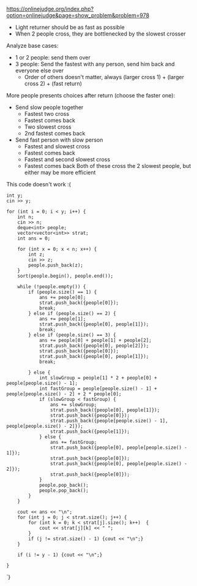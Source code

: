 https://onlinejudge.org/index.php?option=onlinejudge&page=show_problem&problem=978


- Light returner should be as fast as possible
- When 2 people cross, they are bottlenecked by the slowest crosser

Analyze base cases:
- 1 or 2 people: send them over
- 3 people: Send the fastest with any person, send him back and everyone else over
	- Order of others doesn't matter, always (larger cross 1) + (larger cross 2) + (fast return)

More people presents choices after return (choose the faster one):
- Send slow people together
	- Fastest two cross
	- Fastest comes back
	- Two slowest cross
	- 2nd fastest comes back
- Send fast person with slow person
	- Fastest and slowest cross
	- Fastest comes back
	- Fastest and second slowest cross
	- Fastest comes back
Both of these cross the 2 slowest people, but either may be more efficient

This code doesn't work :(

    int y;  
    cin >> y;  
  
    for (int i = 0; i < y; i++) {  
        int n;  
        cin >> n;  
        deque<int> people;  
        vector<vector<int>> strat;  
        int ans = 0;  
  
        for (int x = 0; x < n; x++) {  
            int z;  
            cin >> z;  
            people.push_back(z);  
        }  
        sort(people.begin(), people.end());  
  
        while (!people.empty()) {  
            if (people.size() == 1) {  
                ans += people[0];  
                strat.push_back({people[0]});  
                break;  
            } else if (people.size() == 2) {  
                ans += people[1];  
                strat.push_back({people[0], people[1]});  
                break;  
            } else if (people.size() == 3) {  
                ans += people[0] + people[1] + people[2];  
                strat.push_back({people[0], people[2]});  
                strat.push_back({people[0]});  
                strat.push_back({people[0], people[1]});  
                break;  
  
            } else {  
                int slowGroup = people[1] * 2 + people[0] + people[people.size() - 1];  
                int fastGroup = people[people.size() - 1] + people[people.size() - 2] + 2 * people[0];  
                if (slowGroup < fastGroup) {  
                    ans += slowGroup;  
                    strat.push_back({people[0], people[1]});  
                    strat.push_back({people[0]});  
                    strat.push_back({people[people.size() - 1], people[people.size() - 2]});  
                    strat.push_back({people[1]});  
                } else {  
                    ans += fastGroup;  
                    strat.push_back({people[0], people[people.size() - 1]});  
                    strat.push_back({people[0]});  
                    strat.push_back({people[0], people[people.size() - 2]});  
                    strat.push_back({people[0]});  
                }  
                people.pop_back();  
                people.pop_back();  
            }  
        }  
  
        cout << ans << "\n";  
        for (int j = 0; j < strat.size(); j++) {  
            for (int k = 0; k < strat[j].size(); k++)  {  
                cout << strat[j][k] << " ";  
            }  
            if (j != strat.size() - 1) {cout << "\n";}  
        }  
  
        if (i != y - 1) {cout << "\n";}  
  
    }  
  
`}				